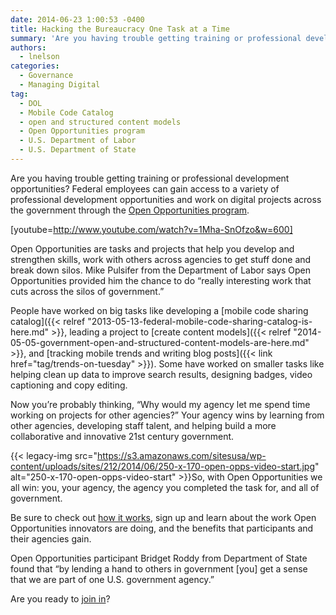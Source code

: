 ```yaml
---
date: 2014-06-23 1:00:53 -0400
title: Hacking the Bureaucracy One Task at a Time
summary: 'Are you having trouble getting training or professional development opportunities? Federal employees can gain access to a variety of professional development opportunities and work on digital projects across the government through the Open Opportunities program. [youtube=http://www.youtube.com/watch?v=1Mha-SnOfzo&w=600] Open Opportunities are tasks and projects that help you develop and strengthen skills, work with others across agencies to'
authors:
  - lnelson
categories:
  - Governance
  - Managing Digital
tag:
  - DOL
  - Mobile Code Catalog
  - open and structured content models
  - Open Opportunities program
  - U.S. Department of Labor
  - U.S. Department of State
---
```


Are you having trouble getting training or professional development opportunities? Federal employees can gain access to a variety of professional development opportunities and work on digital projects across the government through the [Open Opportunities program](https://midas.18f.us/).

[youtube=http://www.youtube.com/watch?v=1Mha-SnOfzo&w=600]

Open Opportunities are tasks and projects that help you develop and strengthen skills, work with others across agencies to get stuff done and break down silos. Mike Pulsifer from the Department of Labor says Open Opportunities provided him the chance to do “really interesting work that cuts across the silos of government.”

People have worked on big tasks like developing a [mobile code sharing catalog]({{< relref "2013-05-13-federal-mobile-code-sharing-catalog-is-here.md" >}}, leading a project to [create content models]({{< relref "2014-05-05-government-open-and-structured-content-models-are-here.md" >}}, and [tracking mobile trends and writing blog posts]({{< link href="tag/trends-on-tuesday" >}}). Some have worked on smaller tasks like helping clean up data to improve search results, designing badges, video captioning and copy editing.

Now you’re probably thinking, “Why would my agency let me spend time working on projects for other agencies?” Your agency wins by learning from other agencies, developing staff talent, and helping build a more collaborative and innovative 21st century government.

{{< legacy-img src="https://s3.amazonaws.com/sitesusa/wp-content/uploads/sites/212/2014/06/250-x-170-open-opps-video-start.jpg" alt="250-x-170-open-opps-video-start" >}}So, with Open Opportunities we all win: you, your agency, the agency you completed the task for, and all of government.

Be sure to check out [how it works](https://www.WHATEVER/join-digitalgov/open-opportunities-in-digitalgov/how-open-opportunities-works/), sign up and learn about the work Open Opportunities innovators are doing, and the benefits that participants and their agencies gain.

Open Opportunities participant Bridget Roddy from Department of State found that “by lending a hand to others in government [you] get a sense that we are part of one U.S. government agency.”

Are you ready to [join in](https://public.govdelivery.com/accounts/USHOWTO/subscriber/new?topic_id=USHOWTO_60)?